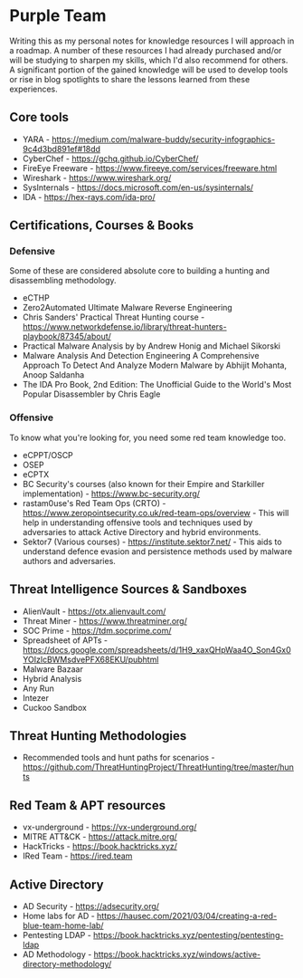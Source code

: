 # Purple Team
Writing this as my personal notes for knowledge resources I will approach in a roadmap. A number of these resources I had already purchased and/or will be studying to sharpen my skills, which I'd also recommend for others. A significant portion of the gained knowledge will be used to develop tools or rise in blog spotlights to share the lessons learned from these experiences.

## Core tools
* YARA - https://medium.com/malware-buddy/security-infographics-9c4d3bd891ef#18dd
* CyberChef - https://gchq.github.io/CyberChef/
* FireEye Freeware - https://www.fireeye.com/services/freeware.html
* Wireshark - https://www.wireshark.org/
* SysInternals - https://docs.microsoft.com/en-us/sysinternals/
* IDA - https://hex-rays.com/ida-pro/

## Certifications, Courses & Books
### Defensive
Some of these are considered absolute core to building a hunting and disassembling methodology.
* eCTHP
* Zero2Automated Ultimate Malware Reverse Engineering
* Chris Sanders' Practical Threat Hunting course - https://www.networkdefense.io/library/threat-hunters-playbook/87345/about/
* Practical Malware Analysis by by Andrew Honig and Michael Sikorski
* Malware Analysis And Detection Engineering A Comprehensive Approach To Detect And Analyze Modern Malware by Abhijit Mohanta, Anoop Saldanha
* The IDA Pro Book, 2nd Edition: The Unofficial Guide to the World's Most Popular Disassembler by Chris Eagle

### Offensive
To know what you're looking for, you need some red team knowledge too.
* eCPPT/OSCP
* OSEP
* eCPTX
* BC Security's courses (also known for their Empire and Starkiller implementation) - https://www.bc-security.org/
* rastam0use's Red Team Ops (CRTO) - https://www.zeropointsecurity.co.uk/red-team-ops/overview - This will help in understanding offensive tools and techniques used by adversaries to attack Active Directory and hybrid environments.
* Sektor7 (Various courses) - https://institute.sektor7.net/ - This aids to understand defence evasion and persistence methods used by malware authors and adversaries.

## Threat Intelligence Sources & Sandboxes
* AlienVault - https://otx.alienvault.com/
* Threat Miner - https://www.threatminer.org/
* SOC Prime - https://tdm.socprime.com/
* Spreadsheet of APTs - https://docs.google.com/spreadsheets/d/1H9_xaxQHpWaa4O_Son4Gx0YOIzlcBWMsdvePFX68EKU/pubhtml
* Malware Bazaar
* Hybrid Analysis
* Any Run
* Intezer
* Cuckoo Sandbox

## Threat Hunting Methodologies
* Recommended tools and hunt paths for scenarios - https://github.com/ThreatHuntingProject/ThreatHunting/tree/master/hunts

## Red Team & APT resources
* vx-underground - https://vx-underground.org/
* MITRE ATT&CK - https://attack.mitre.org/
* HackTricks - https://book.hacktricks.xyz/
* IRed Team - https://ired.team

## Active Directory
* AD Security - https://adsecurity.org/
* Home labs for AD - https://hausec.com/2021/03/04/creating-a-red-blue-team-home-lab/
* Pentesting LDAP - https://book.hacktricks.xyz/pentesting/pentesting-ldap
* AD Methodology - https://book.hacktricks.xyz/windows/active-directory-methodology/
